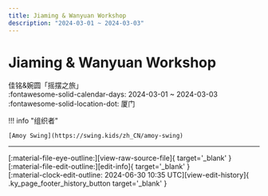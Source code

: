 ```yaml
---
title: Jiaming & Wanyuan Workshop
description: "2024-03-01 ~ 2024-03-03"
---
```


# Jiaming & Wanyuan Workshop 

佳铭&婉圆「摇摆之旅」  
:fontawesome-solid-calendar-days: 2024-03-01 ~ 2024-03-03  
:fontawesome-solid-location-dot: 厦门  

!!! info "组织者"

    [Amoy Swing](https://swing.kids/zh_CN/amoy-swing)  

---

<div class="ky_page_footer" markdown>
<div class="ky_page_footer_trailing" markdown="span">
[:material-file-eye-outline:][view-raw-source-file]{ target='_blank' }
[:material-file-edit-outline:][edit-info]{ target='_blank' }
</div>
<div class="ky_page_footer_leading" markdown="span">
[:material-clock-edit-outline: 2024-06-30 10:35 UTC][view-edit-history]{ .ky_page_footer_history_button target='_blank' }
</div>
</div>

[view-raw-source-file]: https://github.com/swingdance/events/blob/main/2024/zh_CN/xiamen-jiaming-n-wanyuan-workshop-2024.json "查看原始源文件"
[edit-info]: https://github.com/swingdance/events/issues/new?assignees=&labels=update+event&projects=&template=03-update_entity.yml&title=%5B2024%2Fzh_CN%5D%20Update%20Event%3A%20Jiaming%20%26%20Wanyuan%20Workshop&region=zh_CN&year=2024&id=xiamen-jiaming-n-wanyuan-workshop-2024&name=Jiaming%20%26%20Wanyuan%20Workshop&org_id=amoy-swing "编辑信息"

[view-edit-history]: https://github.com/swingdance/events/commits/main/2024/zh_CN/xiamen-jiaming-n-wanyuan-workshop-2024.json "查看编辑历史"
